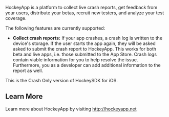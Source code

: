 HockeyApp is a platform to collect live crash reports, get feedback from your users, distribute your betas, recruit new testers, and analyze your test coverage.

The following features are currently supported:

 - **Collect crash reports:** If your app crashes, a crash log is written to the device's storage. If the user starts the app again, they will be asked asked to submit the crash report to HockeyApp. This works for both beta and live apps, i.e. those submitted to the App Store. Crash logs contain viable information for you to help resolve the issue. Furthermore, you as a developer can add additional information to the report as well.


This is the Crash Only version of HockeySDK for iOS.


## Learn More
Learn more about HockeyApp by visiting http://hockeyapp.net